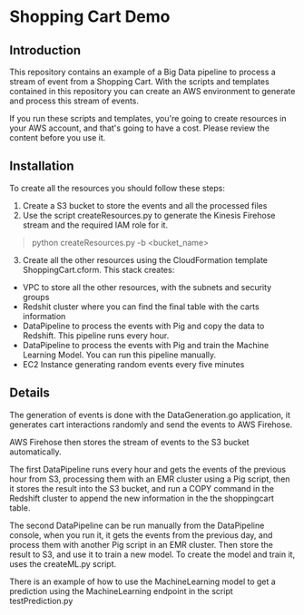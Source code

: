 # Shopping Cart Demo
## Introduction
This repository contains an example of a Big Data pipeline to process a stream of event from a Shopping Cart. With the scripts and templates contained in this repository you can create an AWS environment to generate and process this stream of events.

If you run these scripts and templates, you're going to create resources in your AWS account, and that's going to have a cost. Please review the content before you use it.

## Installation
To create all the resources you should follow these steps:

1. Create a S3 bucket to store the events and all the processed files
2. Use the script createResources.py to generate the Kinesis Firehose stream and the required IAM role for it.
>python createResources.py -b \<bucket_name\>

3. Create all the other resources using the CloudFormation template ShoppingCart.cform. This stack creates:
  * VPC to store all the other resources, with the subnets and security groups
  * Redshit cluster where you can find the final table with the carts information
  * DataPipeline to process the events with Pig and copy the data to Redshift. This pipeline runs every hour.
  * DataPipeline to process the events with Pig and train the Machine Learning Model. You can run this pipeline manually.
  * EC2 Instance generating random events every five minutes

## Details
The generation of events is done with the DataGeneration.go application, it generates cart interactions randomly and send the events to AWS Firehose.

AWS Firehose then stores the stream of events to the S3 bucket automatically.

The first DataPipeline runs every hour and gets the events of the previous hour from S3, processing them with an EMR cluster using a Pig script, then it stores the result into the S3 bucket, and run a COPY command in the Redshift cluster to append the new information in the the shoppingcart table.

The second DataPipeline can be run manually from the DataPipeline console, when you run it, it gets the events from the previous day, and process them with another Pig script in an EMR cluster. Then store the result to S3, and use it to train a new model. To create the model and train it, uses the createML.py script.

There is an example of how to use the MachineLearning model to get a prediction using the MachineLearning endpoint in the script testPrediction.py


